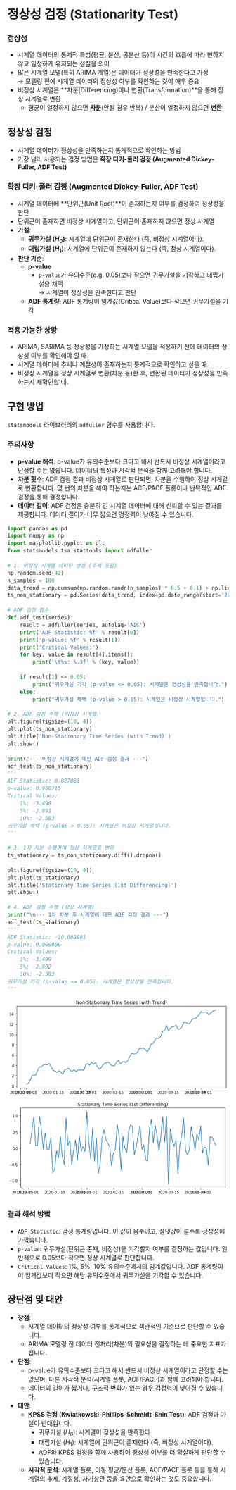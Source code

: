 # 정상성 검정 (Stationarity Test)

### 정상성
- 시계열 데이터의 통계적 특성(평균, 분산, 공분산 등)이 시간의 흐름에 따라 변하지 않고 일정하게 유지되는 성질을 의미
- 많은 시계열 모델(특히 ARIMA 계열)은 데이터가 정상성을 만족한다고 가정<br>
  → 모델링 전에 시계열 데이터의 정상성 여부를 확인하는 것이 매우 중요
- 비정상 시계열은 **차분(Differencing)이나 변환(Transformation)**을 통해 정상 시계열로 변환
    - 평균이 일정하지 않으면 **차분**(안될 경우 반복) / 분산이 일정하지 않으면 **변환**

## 정상성 검정
- 시계열 데이터가 정상성을 만족하는지 통계적으로 확인하는 방법
- 가장 널리 사용되는 검정 방법은 **확장 디키-풀러 검정 (Augmented Dickey-Fuller, ADF Test)**

### 확장 디키-풀러 검정 (Augmented Dickey-Fuller, ADF Test)
- 시계열 데이터에 **단위근(Unit Root)**이 존재하는지 여부를 검정하여 정상성을 판단
- 단위근이 존재하면 비정상 시계열이고, 단위근이 존재하지 않으면 정상 시계열
- **가설**:
    - **귀무가설 ($H_0$)**: 시계열에 단위근이 존재한다 (즉, 비정상 시계열이다).
    - **대립가설 ($H_1$)**: 시계열에 단위근이 존재하지 않는다 (즉, 정상 시계열이다).
- **판단 기준**:
    - **p-value**
        - `p-value`가 유의수준(e.g. 0.05)보다 작으면 귀무가설을 기각하고 대립가설을 채택<br>
          → 시계열이 정상성을 만족한다고 판단
    - **ADF 통계량**: ADF 통계량이 임계값(Critical Value)보다 작으면 귀무가설을 기각

### 적용 가능한 상황
- ARIMA, SARIMA 등 정상성을 가정하는 시계열 모델을 적용하기 전에 데이터의 정상성 여부를 확인해야 할 때.
- 시계열 데이터에 추세나 계절성이 존재하는지 통계적으로 확인하고 싶을 때.
- 비정상 시계열을 정상 시계열로 변환(차분 등)한 후, 변환된 데이터가 정상성을 만족하는지 재확인할 때.

## 구현 방법
`statsmodels` 라이브러리의 `adfuller` 함수를 사용합니다.

### 주의사항
- **p-value 해석**: p-value가 유의수준보다 크다고 해서 반드시 비정상 시계열이라고 단정할 수는 없습니다. 데이터의 특성과 시각적 분석을 함께 고려해야 합니다.
- **차분 횟수**: ADF 검정 결과 비정상 시계열로 판단되면, 차분을 수행하여 정상 시계열로 변환합니다. 몇 번의 차분을 해야 하는지는 ACF/PACF 플롯이나 반복적인 ADF 검정을 통해 결정합니다.
- **데이터 길이**: ADF 검정은 충분히 긴 시계열 데이터에 대해 신뢰할 수 있는 결과를 제공합니다. 데이터 길이가 너무 짧으면 검정력이 낮아질 수 있습니다.

```python
import pandas as pd
import numpy as np
import matplotlib.pyplot as plt
from statsmodels.tsa.stattools import adfuller

# 1. 비정상 시계열 데이터 생성 (추세 포함)
np.random.seed(42)
n_samples = 100
data_trend = np.cumsum(np.random.randn(n_samples) * 0.5 + 0.1) + np.linspace(0, 10, n_samples)
ts_non_stationary = pd.Series(data_trend, index=pd.date_range(start='2020-01-01', periods=n_samples, freq='D'))

# ADF 검정 함수
def adf_test(series):
    result = adfuller(series, autolag='AIC')
    print('ADF Statistic: %f' % result[0])
    print('p-value: %f' % result[1])
    print('Critical Values:')
    for key, value in result[4].items():
        print('\t%s: %.3f' % (key, value))
    
    if result[1] <= 0.05:
        print("귀무가설 기각 (p-value <= 0.05): 시계열은 정상성을 만족합니다.")
    else:
        print("귀무가설 채택 (p-value > 0.05): 시계열은 비정상 시계열입니다.")

# 2. ADF 검정 수행 (비정상 시계열)
plt.figure(figsize=(10, 4))
plt.plot(ts_non_stationary)
plt.title('Non-Stationary Time Series (with Trend)')
plt.show()

print("--- 비정상 시계열에 대한 ADF 검정 결과 ---")
adf_test(ts_non_stationary)
'''
ADF Statistic: 0.027081
p-value: 0.960715
Critical Values:
	1%: -3.498
	5%: -2.891
	10%: -2.583
귀무가설 채택 (p-value > 0.05): 시계열은 비정상 시계열입니다.
'''

# 3. 1차 차분 수행하여 정상 시계열로 변환
ts_stationary = ts_non_stationary.diff().dropna()

plt.figure(figsize=(10, 4))
plt.plot(ts_stationary)
plt.title('Stationary Time Series (1st Differencing)')
plt.show()

# 4. ADF 검정 수행 (정상 시계열)
print("\n--- 1차 차분 후 시계열에 대한 ADF 검정 결과 ---")
adf_test(ts_stationary)
'''
ADF Statistic: -10.008881
p-value: 0.000000
Critical Values:
	1%: -3.499
	5%: -2.892
	10%: -2.583
귀무가설 기각 (p-value <= 0.05): 시계열은 정상성을 만족합니다.
'''
```
![비정상 시계열](<비정상 시계열.png>)
![정상 시계열](<정상 시계열.png>)

### 결과 해석 방법
- `ADF Statistic`: 검정 통계량입니다. 이 값이 음수이고, 절댓값이 클수록 정상성에 가깝습니다.
- `p-value`: 귀무가설(단위근 존재, 비정상)을 기각할지 여부를 결정하는 값입니다. 일반적으로 0.05보다 작으면 정상 시계열로 판단합니다.
- `Critical Values`: 1%, 5%, 10% 유의수준에서의 임계값입니다. ADF 통계량이 이 임계값보다 작으면 해당 유의수준에서 귀무가설을 기각할 수 있습니다.

## 장단점 및 대안
- **장점**:
    - 시계열 데이터의 정상성 여부를 통계적으로 객관적인 기준으로 판단할 수 있습니다.
    - ARIMA 모델링 전 데이터 전처리(차분)의 필요성을 결정하는 데 중요한 지표가 됩니다.
- **단점**:
    - p-value가 유의수준보다 크다고 해서 반드시 비정상 시계열이라고 단정할 수는 없으며, 다른 시각적 분석(시계열 플롯, ACF/PACF)과 함께 고려해야 합니다.
    - 데이터의 길이가 짧거나, 구조적 변화가 있는 경우 검정력이 낮아질 수 있습니다.
- **대안**:
    - **KPSS 검정 (Kwiatkowski-Phillips-Schmidt-Shin Test)**: ADF 검정과 가설이 반대입니다.
        - 귀무가설 ($H_0$): 시계열이 정상성을 만족한다.
        - 대립가설 ($H_1$): 시계열에 단위근이 존재한다 (즉, 비정상 시계열이다).
        - ADF와 KPSS 검정을 함께 사용하여 정상성 여부를 더 확실하게 판단할 수 있습니다.
    - **시각적 분석**: 시계열 플롯, 이동 평균/분산 플롯, ACF/PACF 플롯 등을 통해 시계열의 추세, 계절성, 자기상관 등을 육안으로 확인하는 것도 중요합니다.
